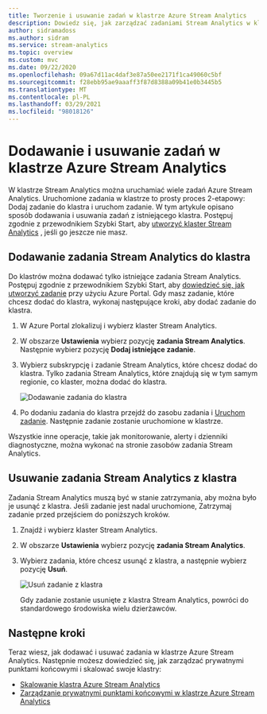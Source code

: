 ```yaml
---
title: Tworzenie i usuwanie zadań w klastrze Azure Stream Analytics
description: Dowiedz się, jak zarządzać zadaniami Stream Analytics w klastrze Azure Stream Analytics
author: sidramadoss
ms.author: sidram
ms.service: stream-analytics
ms.topic: overview
ms.custom: mvc
ms.date: 09/22/2020
ms.openlocfilehash: 09a67d11ac4daf3e87a50ee2171f1ca49060c5bf
ms.sourcegitcommit: f28ebb95ae9aaaff3f87d8388a09b41e0b3445b5
ms.translationtype: MT
ms.contentlocale: pl-PL
ms.lasthandoff: 03/29/2021
ms.locfileid: "98018126"
---
```

# <a name="add-and-remove-jobs-in-an-azure-stream-analytics-cluster"></a>Dodawanie i usuwanie zadań w klastrze Azure Stream Analytics

W klastrze Stream Analytics można uruchamiać wiele zadań Azure Stream Analytics. Uruchomione zadania w klastrze to prosty proces 2-etapowy: Dodaj zadanie do klastra i uruchom zadanie. W tym artykule opisano sposób dodawania i usuwania zadań z istniejącego klastra. Postępuj zgodnie z przewodnikiem Szybki Start, aby [utworzyć klaster Stream Analytics](create-cluster.md) , jeśli go jeszcze nie masz.

## <a name="add-a-stream-analytics-job-to-a-cluster"></a>Dodawanie zadania Stream Analytics do klastra

Do klastrów można dodawać tylko istniejące zadania Stream Analytics. Postępuj zgodnie z przewodnikiem Szybki Start, aby [dowiedzieć się, jak utworzyć zadanie](stream-analytics-quick-create-portal.md) przy użyciu Azure Portal. Gdy masz zadanie, które chcesz dodać do klastra, wykonaj następujące kroki, aby dodać zadanie do klastra.

1. W Azure Portal zlokalizuj i wybierz klaster Stream Analytics.

1. W obszarze **Ustawienia** wybierz pozycję **zadania Stream Analytics**. Następnie wybierz pozycję **Dodaj istniejące zadanie**.

1. Wybierz subskrypcję i zadanie Stream Analytics, które chcesz dodać do klastra. Tylko zadania Stream Analytics, które znajdują się w tym samym regionie, co klaster, można dodać do klastra.

   ![Dodawanie zadania do klastra](./media/manage-jobs-cluster/add-job.png)

1. Po dodaniu zadania do klastra przejdź do zasobu zadania i [Uruchom zadanie](start-job.md#azure-portal). Następnie zadanie zostanie uruchomione w klastrze.

Wszystkie inne operacje, takie jak monitorowanie, alerty i dzienniki diagnostyczne, można wykonać na stronie zasobów zadania Stream Analytics.

## <a name="remove-a-stream-analytics-job-from-a-cluster"></a>Usuwanie zadania Stream Analytics z klastra

Zadania Stream Analytics muszą być w stanie zatrzymania, aby można było je usunąć z klastra. Jeśli zadanie jest nadal uruchomione, Zatrzymaj zadanie przed przejściem do poniższych kroków.

1. Znajdź i wybierz klaster Stream Analytics.

1. W obszarze **Ustawienia** wybierz pozycję **zadania Stream Analytics**.

1. Wybierz zadania, które chcesz usunąć z klastra, a następnie wybierz pozycję **Usuń**.

   ![Usuń zadanie z klastra](./media/manage-jobs-cluster/remove-job.png)

   Gdy zadanie zostanie usunięte z klastra Stream Analytics, powróci do standardowego środowiska wielu dzierżawców.

## <a name="next-steps"></a>Następne kroki

Teraz wiesz, jak dodawać i usuwać zadania w klastrze Azure Stream Analytics. Następnie możesz dowiedzieć się, jak zarządzać prywatnymi punktami końcowymi i skalować swoje klastry:

* [Skalowanie klastra Azure Stream Analytics](scale-cluster.md)
* [Zarządzanie prywatnymi punktami końcowymi w klastrze Azure Stream Analytics](private-endpoints.md)
